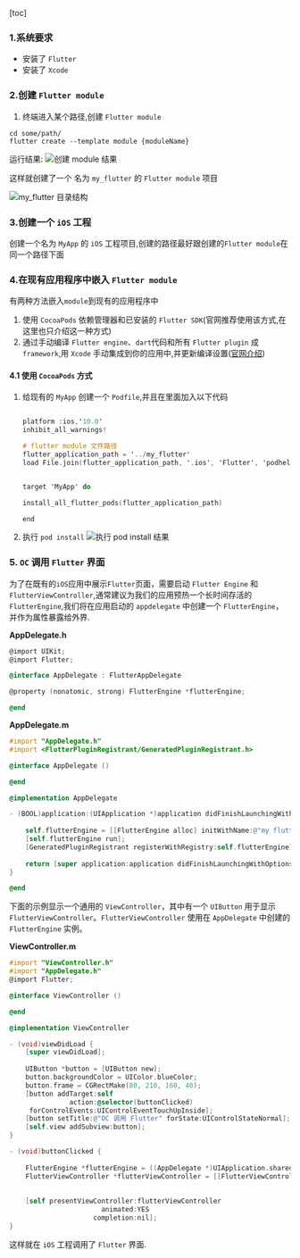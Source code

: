 [toc]

### 1.系统要求
* 安装了 `Flutter`
* 安装了 `Xcode`

### 2.创建 `Flutter module`

1. 终端进入某个路径,创建 `Flutter module`
```shell
cd some/path/
flutter create --template module {moduleName}
```
运行结果:
![创建 module 结果](https://raw.githubusercontent.com/guoguangtao/VSCodePicGoImages/master/20200807160637.png)

这样就创建了一个 名为 `my_flutter` 的 `Flutter module` 项目

![my_flutter 目录结构](https://raw.githubusercontent.com/guoguangtao/VSCodePicGoImages/master/20200807161048.png)

### 3.创建一个 `iOS` 工程
创建一个名为 `MyApp` 的 `iOS` 工程项目,创建的路径最好跟创建的`Flutter module`在同一个路径下面

### 4.在现有应用程序中嵌入 `Flutter module`
有两种方法嵌入`module`到现有的应用程序中

1. 使用 `CocoaPods` 依赖管理器和已安装的 `Flutter SDK`(官网推荐使用该方式,在这里也只介绍这一种方式)
2. 通过手动编译 `Flutter engine`、`dart`代码和所有 `Flutter plugin` 成 `framework`,用 `Xcode` 手动集成到你的应用中,并更新编译设置([官网介绍](https://flutter.dev/docs/development/add-to-app/ios/project-setup))

#### 4.1 使用 `CocoaPods` 方式
1. 给现有的 `MyApp` 创建一个 `Podfile`,并且在里面加入以下代码
    ```Objective-C

    platform :ios,'10.0'
    inhibit_all_warnings!

    # flutter module 文件路径
    flutter_application_path = '../my_flutter' 
    load File.join(flutter_application_path, '.ios', 'Flutter', 'podhelper.rb')


    target 'MyApp' do
    
    install_all_flutter_pods(flutter_application_path)

    end
    ``` 

2. 执行 `pod install`
![执行 pod install 结果](https://raw.githubusercontent.com/guoguangtao/VSCodePicGoImages/master/20200807163711.png)

### 5. `OC` 调用 `Flutter` 界面

为了在既有的`iOS`应用中展示`Flutter`页面，需要启动 `Flutter Engine` 和 `FlutterViewController`,通常建议为我们的应用预热一个长时间存活的 `FlutterEngine`,我们将在应用启动的 `appdelegate` 中创建一个 `FlutterEngine`，并作为属性暴露给外界.

**AppDelegate.h**

```Objective-C
@import UIKit;
@import Flutter;

@interface AppDelegate : FlutterAppDelegate

@property (nonatomic, strong) FlutterEngine *flutterEngine;

@end
```

**AppDelegate.m**

```Objective-C
#import "AppDelegate.h"
#import <FlutterPluginRegistrant/GeneratedPluginRegistrant.h>

@interface AppDelegate ()

@end

@implementation AppDelegate

- (BOOL)application:(UIApplication *)application didFinishLaunchingWithOptions:(NSDictionary<UIApplicationLaunchOptionsKey,id> *)launchOptions {
    
    self.flutterEngine = [[FlutterEngine alloc] initWithName:@"my flutter engine"];
    [self.flutterEngine run];
    [GeneratedPluginRegistrant registerWithRegistry:self.flutterEngine];
    
    return [super application:application didFinishLaunchingWithOptions:launchOptions];
}

@end
```

下面的示例显示一个通用的 `ViewController`，其中有一个 `UIButton` 用于显示 `FlutterViewController`。`FlutterViewController` 使用在 `AppDelegate` 中创建的 `FlutterEngine` 实例。

**ViewController.m**

```Objective-C
#import "ViewController.h"
#import "AppDelegate.h"
@import Flutter;

@interface ViewController ()

@end

@implementation ViewController

- (void)viewDidLoad {
    [super viewDidLoad];
    
    UIButton *button = [UIButton new];
    button.backgroundColor = UIColor.blueColor;
    button.frame = CGRectMake(80, 210, 160, 40);
    [button addTarget:self
               action:@selector(buttonClicked)
     forControlEvents:UIControlEventTouchUpInside];
    [button setTitle:@"OC 调用 Flutter" forState:UIControlStateNormal];
    [self.view addSubview:button];
}

- (void)buttonClicked {
    
    FlutterEngine *flutterEngine = ((AppDelegate *)UIApplication.sharedApplication.delegate).flutterEngine;
    FlutterViewController *flutterViewController = [[FlutterViewController alloc] initWithEngine:flutterEngine
                                                                                         nibName:nil
                                                                                          bundle:nil];
    [self presentViewController:flutterViewController
                       animated:YES
                     completion:nil];
}
```

这样就在 `iOS` 工程调用了 `Flutter` 界面.

